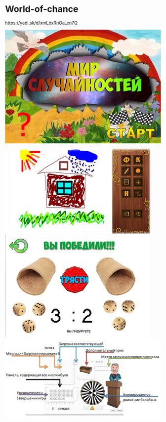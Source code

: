 # World-of-chance
https://yadi.sk/d/xmLbxRnOa_en7Q


![](images/menu.png)

![](images/paint.jpg)
![](images/game1.jpg)
![](images/game2.jpg)
